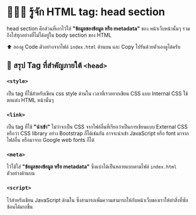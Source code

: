 # 👳🏽‍♀️ รู้จัก HTML tag: head section
head section คือส่วนที่เอาไว้ใส่ **"ข้อมูลของข้อมูล หรือ metadata"** ของ หน้าเว็บหน้านั้นๆ รวมถึงใส่ทุกอย่างที่ไม่ได้อยู่ใน body section ของ HTML

⬆️ ลองดู Code ตัวอย่างจากไฟล์ `index.html` ด้านบน และ Copy ไปรันด้วยตัวเองดูได้ครับ
## 📗 สรุป Tag ที่สำคัญภายใต้ `<head>`
### `<style>`
เป็น tag ที่ใช้สำหรับเขียน css style ด้านใน เวลาที่เราอยากเขียน CSS แบบ Internal CSS ใช้ตกแต่ง HTML หน้านั้นๆ
### `<link>`
เป็น tag ที่ใช้ **"นำเข้า"** ไม่ว่าจะเป็น CSS จากไฟล์อื่นที่เรียกว่าเป็นการเขียนแบบ External CSS หรือว่า CSS library อย่าง Bootstrap ก็ได้เช่นกัน อาจจะนำเข้า JavaScript หรือ font มาจากไฟล์อื่น หรือมาจาก Google web fonts ก็ได้
### `<meta>`
ไว้ใช้ใส่ **"ข้อมูลของข้อมูล หรือ metadata"** ซึ่งแบ่งได้เป็นหลายแบบตามไฟล์ `index.html` ตัวอย่างด้านบน
### `<script>`
ไว้สำหรับเขียน JavaScript ด้านใน ซึ่งสามารถเพิ่มความสามารถให้กับหน้าเว็บของเราให้ทำสิ่งที่ซับซ้อนได้มากขึ้น
